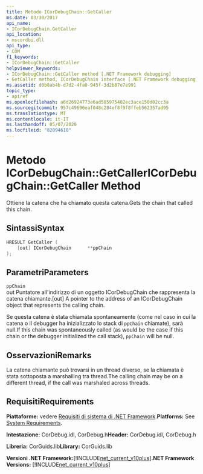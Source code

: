```yaml
---
title: Metodo ICorDebugChain::GetCaller
ms.date: 03/30/2017
api_name:
- ICorDebugChain.GetCaller
api_location:
- mscordbi.dll
api_type:
- COM
f1_keywords:
- ICorDebugChain::GetCaller
helpviewer_keywords:
- ICorDebugChain::GetCaller method [.NET Framework debugging]
- GetCaller method, ICorDebugChain interface [.NET Framework debugging]
ms.assetid: d0b8ab4b-d7d2-4fa0-945f-3d2b87e7e991
topic_type:
- apiref
ms.openlocfilehash: a6d26924773e6ad505975402ec3ace150d02cc3a
ms.sourcegitcommit: 957c49696eaf048c284ef8f9f8ffeb562357ad95
ms.translationtype: MT
ms.contentlocale: it-IT
ms.lasthandoff: 05/07/2020
ms.locfileid: "82894610"
---
```

# <a name="icordebugchaingetcaller-method"></a><span data-ttu-id="a28b8-102">Metodo ICorDebugChain::GetCaller</span><span class="sxs-lookup"><span data-stu-id="a28b8-102">ICorDebugChain::GetCaller Method</span></span>
<span data-ttu-id="a28b8-103">Ottiene la catena che ha chiamato questa catena.</span><span class="sxs-lookup"><span data-stu-id="a28b8-103">Gets the chain that called this chain.</span></span>  
  
## <a name="syntax"></a><span data-ttu-id="a28b8-104">Sintassi</span><span class="sxs-lookup"><span data-stu-id="a28b8-104">Syntax</span></span>  
  
```cpp  
HRESULT GetCaller (  
    [out] ICorDebugChain      **ppChain  
);  
```  
  
## <a name="parameters"></a><span data-ttu-id="a28b8-105">Parametri</span><span class="sxs-lookup"><span data-stu-id="a28b8-105">Parameters</span></span>  
 `ppChain`  
 <span data-ttu-id="a28b8-106">out Puntatore all'indirizzo di un oggetto ICorDebugChain che rappresenta la catena chiamante.</span><span class="sxs-lookup"><span data-stu-id="a28b8-106">[out] A pointer to the address of an ICorDebugChain object that represents the calling chain.</span></span>  
  
 <span data-ttu-id="a28b8-107">Se questa catena è stata chiamata spontaneamente (come nel caso in cui la catena o il debugger ha inizializzato lo stack di `ppChain` chiamate), sarà null.</span><span class="sxs-lookup"><span data-stu-id="a28b8-107">If this chain was spontaneously called (as would be the case if this chain or the debugger initialized the call stack), `ppChain` will be null.</span></span>  
  
## <a name="remarks"></a><span data-ttu-id="a28b8-108">Osservazioni</span><span class="sxs-lookup"><span data-stu-id="a28b8-108">Remarks</span></span>  
 <span data-ttu-id="a28b8-109">La catena chiamante può trovarsi in un thread diverso, se la chiamata è stata sottoposta a marshalling tra thread.</span><span class="sxs-lookup"><span data-stu-id="a28b8-109">The calling chain may be on a different thread, if the call was marshaled across threads.</span></span>  
  
## <a name="requirements"></a><span data-ttu-id="a28b8-110">Requisiti</span><span class="sxs-lookup"><span data-stu-id="a28b8-110">Requirements</span></span>  
 <span data-ttu-id="a28b8-111">**Piattaforme:** vedere [Requisiti di sistema di .NET Framework](../../get-started/system-requirements.md).</span><span class="sxs-lookup"><span data-stu-id="a28b8-111">**Platforms:** See [System Requirements](../../get-started/system-requirements.md).</span></span>  
  
 <span data-ttu-id="a28b8-112">**Intestazione:** CorDebug.idl, CorDebug.h</span><span class="sxs-lookup"><span data-stu-id="a28b8-112">**Header:** CorDebug.idl, CorDebug.h</span></span>  
  
 <span data-ttu-id="a28b8-113">**Libreria:** CorGuids.lib</span><span class="sxs-lookup"><span data-stu-id="a28b8-113">**Library:** CorGuids.lib</span></span>  
  
 <span data-ttu-id="a28b8-114">**Versioni .NET Framework:**[!INCLUDE[net_current_v10plus](../../../../includes/net-current-v10plus-md.md)]</span><span class="sxs-lookup"><span data-stu-id="a28b8-114">**.NET Framework Versions:** [!INCLUDE[net_current_v10plus](../../../../includes/net-current-v10plus-md.md)]</span></span>
